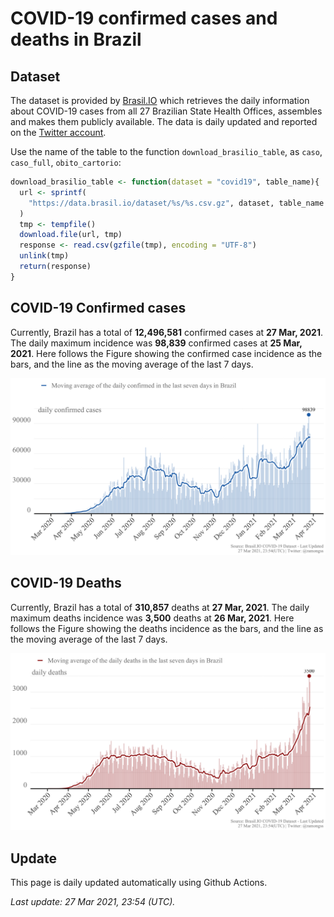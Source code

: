 COVID-19 confirmed cases and deaths in Brazil
================

## Dataset

The dataset is provided by [Brasil.IO](https://brasil.io) which
retrieves the daily information about COVID-19 cases from all 27
Brazilian State Health Offices, assembles and makes them publicly
available. The data is daily updated and reported on the [Twitter
account](https://twitter.com/brasil_io).

Use the name of the table to the function `download_brasilio_table`, as
`caso`, `caso_full`, `obito_cartorio`:

``` r
download_brasilio_table <- function(dataset = "covid19", table_name){
  url <- sprintf(
    "https://data.brasil.io/dataset/%s/%s.csv.gz", dataset, table_name
  )
  tmp <- tempfile()
  download.file(url, tmp)
  response <- read.csv(gzfile(tmp), encoding = "UTF-8")
  unlink(tmp)
  return(response)
}
```

## COVID-19 Confirmed cases

Currently, Brazil has a total of **12,496,581** confirmed cases at **27
Mar, 2021**. The daily maximum incidence was **98,839** confirmed cases
at **25 Mar, 2021**. Here follows the Figure showing the confirmed case
incidence as the bars, and the line as the moving average of the last 7
days.

![COVID-19 Confirmed Cases](figures/confirmed.png)

## COVID-19 Deaths

Currently, Brazil has a total of **310,857** deaths at **27 Mar, 2021**.
The daily maximum deaths incidence was **3,500** deaths at **26 Mar,
2021**. Here follows the Figure showing the deaths incidence as the
bars, and the line as the moving average of the last 7 days.

![COVID-19 Deaths](figures/deaths.png)

## Update

This page is daily updated automatically using Github Actions.

*Last update: 27 Mar 2021, 23:54 (UTC).*
